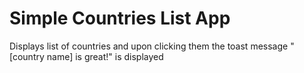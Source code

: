 # Simple Countries List App
Displays list of countries and upon clicking them the toast message "[country name] is great!" is displayed
